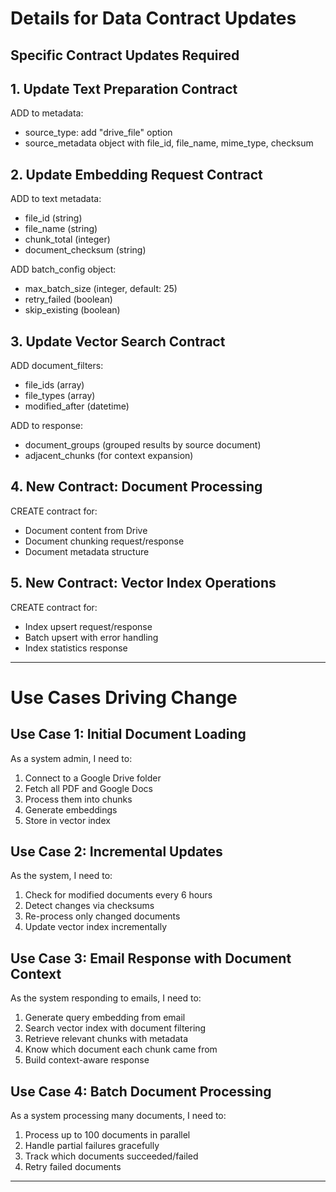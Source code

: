 # Details for Data Contract Updates

## Specific Contract Updates Required

## 1. Update Text Preparation Contract
ADD to metadata:
- source_type: add "drive_file" option
- source_metadata object with file_id, file_name, mime_type, checksum

## 2. Update Embedding Request Contract
ADD to text metadata:
- file_id (string)
- file_name (string)
- chunk_total (integer)
- document_checksum (string)

ADD batch_config object:
- max_batch_size (integer, default: 25)
- retry_failed (boolean)
- skip_existing (boolean)

## 3. Update Vector Search Contract
ADD document_filters:
- file_ids (array)
- file_types (array)
- modified_after (datetime)

ADD to response:
- document_groups (grouped results by source document)
- adjacent_chunks (for context expansion)

## 4. New Contract: Document Processing
CREATE contract for:
- Document content from Drive
- Document chunking request/response
- Document metadata structure

## 5. New Contract: Vector Index Operations
CREATE contract for:
- Index upsert request/response
- Batch upsert with error handling
- Index statistics response

---

# Use Cases Driving Change

## Use Case 1: Initial Document Loading
As a system admin, I need to:
1. Connect to a Google Drive folder
2. Fetch all PDF and Google Docs
3. Process them into chunks
4. Generate embeddings
5. Store in vector index

## Use Case 2: Incremental Updates
As the system, I need to:
1. Check for modified documents every 6 hours
2. Detect changes via checksums
3. Re-process only changed documents
4. Update vector index incrementally

## Use Case 3: Email Response with Document Context
As the system responding to emails, I need to:
1. Generate query embedding from email
2. Search vector index with document filtering
3. Retrieve relevant chunks with metadata
4. Know which document each chunk came from
5. Build context-aware response

## Use Case 4: Batch Document Processing
As a system processing many documents, I need to:
1. Process up to 100 documents in parallel
2. Handle partial failures gracefully
3. Track which documents succeeded/failed
4. Retry failed documents

---
